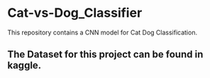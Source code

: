 # Cat-vs-Dog_Classifier
This repository contains a CNN model for Cat Dog Classification.

## The Dataset for this project can be found in kaggle.
